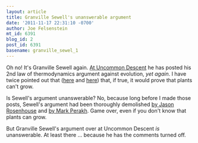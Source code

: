 ```yaml
---
layout: article
title: Granville Sewell's unanswerable argument
date: '2011-11-17 22:31:10 -0700'
author: Joe Felsenstein
mt_id: 6391
blog_id: 2
post_id: 6391
basename: granville_sewel_1
---
```

Oh no!  It's Granville Sewell again.  [ At Uncommon Descent](http://www.uncommondescent.com/intelligent-design/evolution-is-a-movie-running-backward-2/) he has posted his 2nd law of thermodynamics argument against evolution, _yet again_.   I have twice pointed out that ([here](http://pandasthumb.org/archives/2010/02/evidence-that-t.html) and [here](http://pandasthumb.org/archives/2011/02/granville-sewel.html)) that, if true, it would prove that plants can't grow. 

Is Sewell's argument unanswerable?   No, because long before I made those posts, Sewell's argument had been thoroughly demolished [by Jason Rosenhouse](http://scienceblogs.com/evolutionblog/2008/11/another_round_on_evolution_and.php) and [by Mark Perakh](http://www.talkreason.org/articles/Sewell.cfm).  Game over, even if you don't know that plants can grow.

But Granville Sewell's argument over at Uncommon Descent _is_ unanswerable.  At least there ... because he has the comments turned off.
